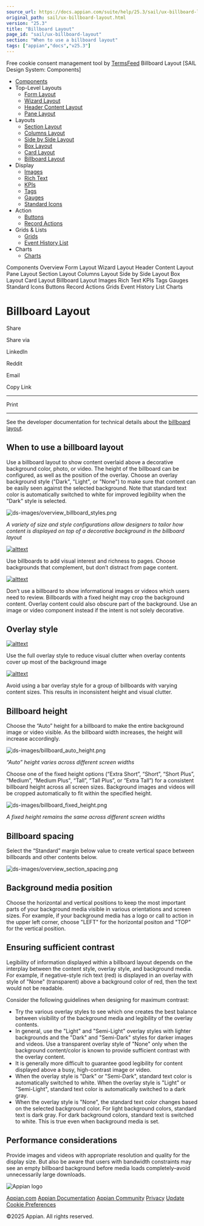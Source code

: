 ```yaml
---
source_url: https://docs.appian.com/suite/help/25.3/sail/ux-billboard-layout.html
original_path: sail/ux-billboard-layout.html
version: "25.3"
title: "Billboard Layout"
page_id: "sail/ux-billboard-layout"
section: "When to use a billboard layout"
tags: ["appian","docs","v25.3"]
---
```



Free cookie consent management tool by [TermsFeed](https://www.termsfeed.com/) Billboard Layout \[SAIL Design System: Components\]

-   [Components](/suite/help/25.3/sail/components.html)
-   Top-Level Layouts
    -   [Form Layout](/suite/help/25.3/sail/ux-form-layout.html)
    -   [Wizard Layout](/suite/help/25.3/sail/ux-wizard-layout.html)
    -   [Header Content Layout](/suite/help/25.3/sail/ux-header-content-layout.html)
    -   [Pane Layout](/suite/help/25.3/sail/ux-pane-layout.html)
-   Layouts
    -   [Section Layout](/suite/help/25.3/sail/ux-section-layout.html)
    -   [Columns Layout](/suite/help/25.3/sail/ux-columns-layout.html)
    -   [Side by Side Layout](/suite/help/25.3/sail/ux-side-by-side-layout.html)
    -   [Box Layout](/suite/help/25.3/sail/ux-box-layout.html)
    -   [Card Layout](/suite/help/25.3/sail/ux-card-layout.html)
    -   [Billboard Layout](#)
-   Display
    -   [Images](/suite/help/25.3/sail/ux-images.html)
    -   [Rich Text](/suite/help/25.3/sail/ux-rich-text.html)
    -   [KPIs](/suite/help/25.3/sail/ux-kpi.html)
    -   [Tags](/suite/help/25.3/sail/ux-tags.html)
    -   [Gauges](/suite/help/25.3/sail/ux-gauge.html)
    -   [Standard Icons](/suite/help/25.3/sail/ux-styled-icons.html)
-   Action
    -   [Buttons](/suite/help/25.3/sail/ux-buttons.html)
    -   [Record Actions](/suite/help/25.3/sail/ux-record-actions.html)
-   Grids & Lists
    -   [Grids](/suite/help/25.3/sail/ux-grids.html)
    -   [Event History List](/suite/help/25.3/sail/ux-event-history-list.html)
-   Charts
    -   [Charts](/suite/help/25.3/sail/ux-charts.html)

Components Overview Form Layout Wizard Layout Header Content Layout Pane Layout Section Layout Columns Layout Side by Side Layout Box Layout Card Layout Billboard Layout Images Rich Text KPIs Tags Gauges Standard Icons Buttons Record Actions Grids Event History List Charts

# Billboard Layout

Share

Share via

LinkedIn

Reddit

Email

Copy Link

* * *

Print

* * *

See the developer documentation for technical details about the [billboard layout](/suite/help/25.3/Billboard_Layout.html).

## When to use a billboard layout

Use a billboard layout to show content overlaid above a decorative background color, photo, or video. The height of the billboard can be configured, as well as the position of the overlay. Choose an overlay background style ("Dark", "Light", or "None") to make sure that content can be easily seen against the selected background. Note that standard text color is automatically switched to white for improved legibility when the "Dark" style is selected.

![ds-images/overview_billboard_styles.png](ds-images/overview_billboard_styles.png)

_A variety of size and style configurations allow designers to tailor how content is displayed on top of a decorative background in the billboard layout_

[![alttext](ds-images/billboard_do.png)](ds-images/billboard_do.png)

Use billboards to add visual interest and richness to pages. Choose backgrounds that complement, but don’t distract from page content.

[![alttext](ds-images/billboard_dont.png)](ds-images/billboard_dont.png)

Don’t use a billboard to show informational images or videos which users need to review. Billboards with a fixed height may crop the background content. Overlay content could also obscure part of the background. Use an image or video component instead if the intent is not solely decorative.

## Overlay style

[![alttext](ds-images/billboard_overlay_do.png)](ds-images/billboard_overlay_do.png)

Use the full overlay style to reduce visual clutter when overlay contents cover up most of the background image

[![alttext](ds-images/billboard_overlay_dont.png)](ds-images/billboard_overlay_dont.png)

Avoid using a bar overlay style for a group of billboards with varying content sizes. This results in inconsistent height and visual clutter.

## Billboard height

Choose the “Auto” height for a billboard to make the entire background image or video visible. As the billboard width increases, the height will increase accordingly.

![ds-images/billboard_auto_height.png](ds-images/billboard_auto_height.png)

_“Auto” height varies across different screen widths_

Choose one of the fixed height options (“Extra Short”, “Short”, “Short Plus”, “Medium”, “Medium Plus", “Tall”, “Tall Plus”, or “Extra Tall”) for a consistent billboard height across all screen sizes. Background images and videos will be cropped automatically to fit within the specified height.

![ds-images/billboard_fixed_height.png](ds-images/billboard_fixed_height.png)

_A fixed height remains the same across different screen widths_

## Billboard spacing

Select the “Standard” margin below value to create vertical space between billboards and other contents below.

![ds-images/overview_section_spacing.png](ds-images/overview_section_spacing.png)

## Background media position

Choose the horizontal and vertical positions to keep the most important parts of your background media visible in various orientations and screen sizes. For example, if your background media has a logo or call to action in the upper left corner, choose "LEFT" for the horizontal positon and "TOP" for the vertical position.

## Ensuring sufficient contrast

Legibility of information displayed within a billboard layout depends on the interplay between the content style, overlay style, and background media. For example, if negative-style rich text (red) is displayed in an overlay with style of "None" (transparent) above a background color of red, then the text would not be readable.

Consider the following guidelines when designing for maximum contrast:

-   Try the various overlay styles to see which one creates the best balance between visibility of the background media and legibility of the overlay contents.
-   In general, use the "Light" and "Semi-Light" overlay styles with lighter backgrounds and the "Dark" and "Semi-Dark" styles for darker images and videos. Use a transparent overlay style of "None" only when the background content/color is known to provide sufficient contrast with the overlay content.
-   It is generally more difficult to guarantee good legibility for content displayed above a busy, high-contrast image or video.
-   When the overlay style is "Dark" or "Semi-Dark", standard text color is automatically switched to white. When the overlay style is "Light" or "Semi-Light", standard text color is automatically switched to a dark gray.
-   When the overlay style is "None", the standard text color changes based on the selected background color. For light background colors, standard text is dark gray. For dark background colors, standard text is switched to white. This is true even when background media is set.

## Performance considerations

Provide images and videos with appropriate resolution and quality for the display size. But also be aware that users with bandwidth constraints may see an empty billboard background before media loads completely–avoid unnecessarily large downloads.

![Appian logo](../images/design-sys/logo-appian-white-rebrand.svg)

[Appian.com](https://www.appian.com/) [Appian Documentation](/suite/help/25.3/) [Appian Community](https://community.appian.com) [Privacy](https://appian.com/legal/privacy-information.html) [Update Cookie Preferences](#)
 

©2025 Appian. All rights reserved.
